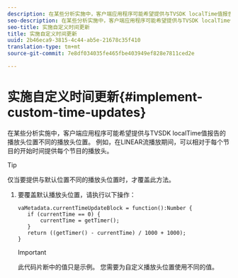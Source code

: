 ```yaml
---
description: 在某些分析实施中，客户端应用程序可能希望提供与TVSDK localTime值报告的播放头位置不同的播放头位置。 例如，在LINEAR流播放期间，可以相对于每个节目的开始时间提供每个节目的播放头。
seo-description: 在某些分析实施中，客户端应用程序可能希望提供与TVSDK localTime值报告的播放头位置不同的播放头位置。 例如，在LINEAR流播放期间，可以相对于每个节目的开始时间提供每个节目的播放头。
seo-title: 实施自定义时间更新
title: 实施自定义时间更新
uuid: 2b46eca9-3815-4c44-ab5e-21678c35f410
translation-type: tm+mt
source-git-commit: 7e8df034035fe465fbe403949ef828e7811ced2e

---
```



# 实施自定义时间更新{#implement-custom-time-updates}

在某些分析实施中，客户端应用程序可能希望提供与TVSDK localTime值报告的播放头位置不同的播放头位置。 例如，在LINEAR流播放期间，可以相对于每个节目的开始时间提供每个节目的播放头。

>[!TIP]
>
>仅当要提供与默认位置不同的播放头位置时，才覆盖此方法。

1. 要覆盖默认播放头位置，请执行以下操作：

   ```
   vaMetadata.currentTimeUpdateBlock = function():Number { 
      if (currentTime == 0) { 
          currentTime = getTimer(); 
      } 
      return ((getTimer() - currentTime) / 1000 + 1000); 
   }
   ```

   >[!IMPORTANT]
   >
   >此代码片断中的值只是示例。 您需要为自定义播放头位置使用不同的值。


